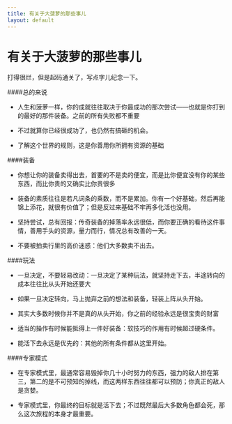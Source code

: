 ```yaml
---
title: 有关于大菠萝的那些事儿
layout: default
---
```


# 有关于大菠萝的那些事儿

打得很烂，但是起码通关了，写点字儿纪念一下。

####总的来说

* 人生和菠萝一样，你的成就往往取决于你最成功的那次尝试——也就是你打到的最好的那件装备。之前的所有失败都不重要

* 不过就算你已经很成功了，也仍然有搞砸的机会。

* 了解这个世界的规则，这是你善用你所拥有资源的基础

####装备

* 你想让你的装备卖得出去，首要的不是卖的便宜，而是比你便宜没有你的某些东西，而比你贵的又确实比你贵很多

* 装备的素质往往是若凡词条的乘数，而不是累加。你有一个好基础，然后再能锦上添花，就很有价值了；但是反过来基础不牢再多化活也没用。

* 坚持尝试，总有回报：传奇装备的掉落率永远很低，而你要正确的看待这件事情，善用手头的资源，量力而行，情况总有改善的一天。

* 不要被拍卖行里的高价迷惑：他们大多数卖不出去。

####玩法

* 一旦决定，不要轻易改动：一旦决定了某种玩法，就坚持走下去，半途转向的成本往往比从头开始还要大

* 如果一旦决定转向，马上抛弃之前的想法和装备，轻装上阵从头开始。

* 其实大多数时候你并不是真的从头开始，你之前的经验永远是很宝贵的财富

* 适当的操作有时候能抵得上一件好装备：软技巧的作用有时候超过硬条件。

* 能活下去永远是优先的：其他的所有条件都从这里开始。

####专家模式

* 在专家模式里，最通常容易毁掉你几十小时努力的东西，强力的敌人排在第三，第二的是不可预知的掉线，而这两样东西往往都可以预防；你真正的敌人是贪婪。

* 专家模式里，你最终的目标就是活下去；不过既然最后大多数角色都会死，那么这次旅程的本身才最重要。